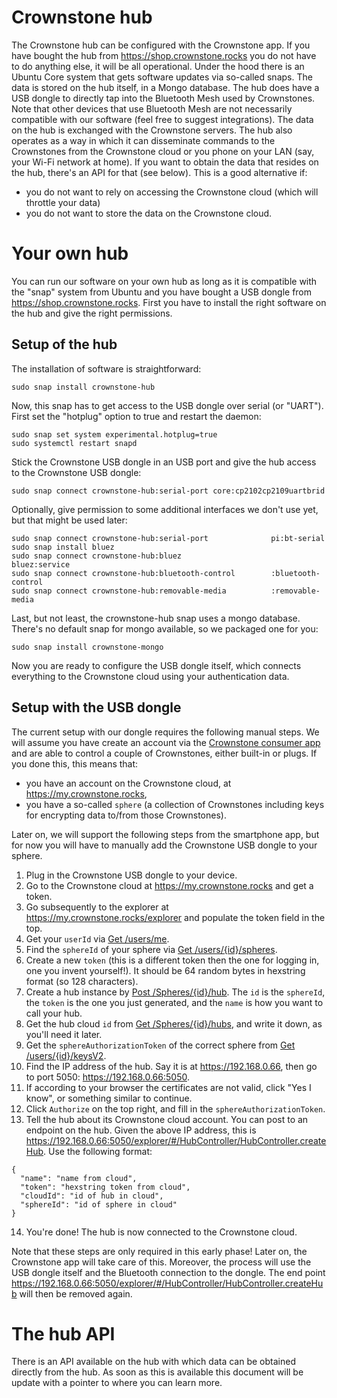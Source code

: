 # Crownstone hub

The Crownstone hub can be configured with the Crownstone app. If you have bought the hub from <https://shop.crownstone.rocks> you do not have to do anything else, 
it will be all operational. Under the hood there is an Ubuntu Core system that gets software updates via so-called snaps. The data is stored on the hub itself,
in a Mongo database. The hub does have a USB dongle to directly tap into the Bluetooth Mesh used by Crownstones. Note that other devices that use Bluetooth Mesh 
are not necessarily compatible with our software (feel free to suggest integrations). The data on the hub is exchanged with the Crownstone servers. The hub also 
operates as a way in which it can disseminate commands to the Crownstones from the Crownstone cloud or you phone on your LAN (say, your Wi-Fi network at home). 
If you want to obtain the data that resides on the hub, there's an API for that (see below). This is a good alternative if:
* you do not want to rely on accessing the Crownstone cloud (which will throttle your data)
* you do not want to store the data on the Crownstone cloud.

# Your own hub

You can run our software on your own hub as long as it is compatible with the "snap" system from Ubuntu and you have bought a USB dongle 
from <https://shop.crownstone.rocks>. First you have to install the right software on the hub and give the right permissions.

## Setup of the hub

The installation of software is straightforward:

    sudo snap install crownstone-hub

Now, this snap has to get access to the USB dongle over serial (or "UART"). First set the "hotplug" option to true and restart the daemon:

    sudo snap set system experimental.hotplug=true
    sudo systemctl restart snapd

Stick the Crownstone USB dongle in an USB port and give the hub access to the Crownstone USB dongle:

    sudo snap connect crownstone-hub:serial-port core:cp2102cp2109uartbrid

Optionally, give permission to some additional interfaces we don't use yet, but that might be used later:

    sudo snap connect crownstone-hub:serial-port              pi:bt-serial
    sudo snap install bluez
    sudo snap connect crownstone-hub:bluez                    bluez:service
    sudo snap connect crownstone-hub:bluetooth-control        :bluetooth-control
    sudo snap connect crownstone-hub:removable-media          :removable-media

Last, but not least, the crownstone-hub snap uses a mongo database. There's no default snap for mongo available, so we packaged one for you:

    sudo snap install crownstone-mongo

Now you are ready to configure the USB dongle itself, which connects everything to the Crownstone cloud using your authentication data.

## Setup with the USB dongle

The current setup with our dongle requires the following manual steps. We will assume you have create an account via the [Crownstone consumer app](https://crownstone.rocks/app/)
and are able to control a couple of Crownstones, either built-in or plugs. If you done this, this means that:
* you have an account on the Crownstone cloud, at <https://my.crownstone.rocks>,
* you have a so-called `sphere` (a collection of Crownstones including keys for encrypting data to/from those Crownstones). 

Later on, we will support the following steps from the smartphone app, but for now you will have to manually add the Crownstone USB dongle to your sphere.

1. Plug in the Crownstone USB dongle to your device.
2. Go to the Crownstone cloud at <https://my.crownstone.rocks> and get a token.
3. Go subsequently to the explorer at <https://my.crownstone.rocks/explorer> and populate the token field in the top.
4. Get your `userId` via [Get /users/me](https://cloud.crownstone.rocks/explorer/#!/user/user_me).
5. Find the `sphereId` of your sphere via [Get /users/{id}/spheres](https://cloud.crownstone.rocks/explorer/#!/user/user_spheres).
6. Create a new `token` (this is a different token then the one for logging in, one you invent yourself!). It should be 64 random bytes in hexstring format (so 128 characters).
7. Create a hub instance by [Post /Spheres/{id}/hub](https://cloud.crownstone.rocks/explorer/#!/Sphere/Sphere_createHub). The `id` is the `sphereId`, the `token` is the one you just generated, and the `name` is how you want to call your hub.
8. Get the hub cloud `id` from [Get /Spheres/{id}/hubs](https://my.crownstone.rocks/explorer/#!/Sphere/Sphere_prototype_get_hubs), and write it down, as you'll need it later.
9. Get the `sphereAuthorizationToken` of the correct sphere from [Get /users/{id}/keysV2](https://my.crownstone.rocks/explorer/#!/user/user_getEncryptionKeysV2).
10. Find the IP address of the hub. Say it is at <https://192.168.0.66>, then go to port 5050: <https://192.168.0.66:5050>.
11. If according to your browser the certificates are not valid, click "Yes I know", or something similar to continue.
12. Click `Authorize` on the top right, and fill in the `sphereAuthorizationToken`.
13. Tell the hub about its Crownstone cloud account. You can post to an endpoint on the hub. Given the above IP address, this is <https://192.168.0.66:5050/explorer/#/HubController/HubController.createHub>. Use the following format:
  ```
  {
    "name": "name from cloud",
    "token": "hexstring token from cloud",
    "cloudId": "id of hub in cloud",
    "sphereId": "id of sphere in cloud"
  }
  ```
14. You're done! The hub is now connected to the Crownstone cloud.

Note that these steps are only required in this early phase! Later on, the Crownstone app will take care of this. Moreover, the process will use the USB dongle itself and the Bluetooth connection to the dongle. The end point <https://192.168.0.66:5050/explorer/#/HubController/HubController.createHub> will then be removed again.

# The hub API

There is an API available on the hub with which data can be obtained directly from the hub. As soon as this is available this document will be update with a pointer to where you can learn more.

